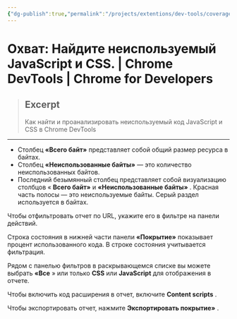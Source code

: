 ```yaml
---
{"dg-publish":true,"permalink":"/projects/extentions/dev-tools/coverage/"}
---
```



# Охват: Найдите неиспользуемый JavaScript и CSS.  |  Chrome DevTools  |  Chrome for Developers

> ## Excerpt
> Как найти и проанализировать неиспользуемый код JavaScript и CSS в Chrome DevTools

---

-   Столбец **«Всего байт»** представляет собой общий размер ресурса в байтах.
-   Столбец **«Неиспользованные байты»** — это количество неиспользованных байтов.
-   Последний безымянный столбец представляет собой визуализацию столбцов « **Всего байт»** и **«Неиспользованные байты»** . Красная часть полосы — это неиспользуемые байты. Серый раздел используется в байтах.

Чтобы отфильтровать отчет по URL, укажите его в фильтре на панели действий.

Строка состояния в нижней части панели **«Покрытие»** показывает процент использованного кода. В строке состояния учитывается фильтрация.

Рядом с панелью фильтров в раскрывающемся списке вы можете выбрать **«Все** » или только **CSS** или **JavaScript** для отображения в отчете.

Чтобы включить код расширения в отчет, включите **Content scripts** .

Чтобы экспортировать отчет, нажмите **Экспортировать покрытие»** . 